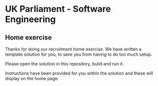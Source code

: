 # UK Parliament - Software Engineering

## Home exercise

Thanks for doing our recruitment home exercise. We have written a template solution for you, to save you from having to do too much setup.

Please open the solution in this repository, build and run it. 

Instructions have been provided for you within the solution and these will display on the home page.